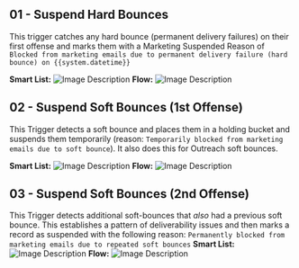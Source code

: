 ## 01 - Suspend Hard Bounces
This trigger catches any hard bounce (permanent delivery failures) on their first offense and marks them with a Marketing Suspended Reason of `Blocked from marketing emails due to permanent delivery failure (hard bounce) on {{system.datetime}}`

**Smart List:**
![Image Description](https://raw.githubusercontent.com/themojoejoejoe/obsidian-vault/main/z.Images//themojoejoejoe/obsidian-vault/main/z.Images/Pasted%20image%2020240220133247.png)
**Flow:**
![Image Description](https://raw.githubusercontent.com/themojoejoejoe/obsidian-vault/main/z.Images//themojoejoejoe/obsidian-vault/main/z.Images/Pasted%20image%2020240220133309.png)
## 02 - Suspend Soft Bounces (1st Offense)
This Trigger detects a soft bounce and places them in a holding bucket and suspends them temporarily (reason: `Temporarily blocked from marketing emails due to soft bounce`). It also does this for Outreach soft bounces.

**Smart List:**
![Image Description](https://raw.githubusercontent.com/themojoejoejoe/obsidian-vault/main/z.Images//themojoejoejoe/obsidian-vault/main/z.Images/Pasted%20image%2020240220133429.png)
**Flow:**
![Image Description](https://raw.githubusercontent.com/themojoejoejoe/obsidian-vault/main/z.Images//themojoejoejoe/obsidian-vault/main/z.Images/Pasted%20image%2020240220133508.png)
## 03 - Suspend Soft Bounces (2nd Offense)
This Trigger detects additional soft-bounces that *also* had a previous soft bounce. This establishes a pattern of deliverability issues and then marks a record as suspended with the following reason: `Permanently blocked from marketing emails due to repeated soft bounces`
**Smart List:**
![Image Description](https://raw.githubusercontent.com/themojoejoejoe/obsidian-vault/main/z.Images//themojoejoejoe/obsidian-vault/main/z.Images/Pasted%20image%2020240220133656.png)
**Flow:**
![Image Description](https://raw.githubusercontent.com/themojoejoejoe/obsidian-vault/main/z.Images//themojoejoejoe/obsidian-vault/main/z.Images/Pasted%20image%2020240220133724.png)